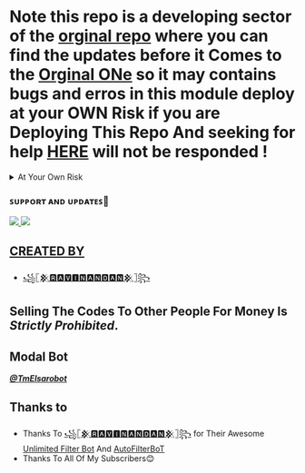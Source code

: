 
# Note this repo is a developing sector of the [orginal repo](https://github.com/TechnoMindz/Extra_Feature_Bot)  where you can find the updates before it Comes to the  [Orginal ONe](https://github.com/TechnoMindz/Extra_Feature_Bot) so it may contains bugs and erros in this module deploy at your OWN Risk if you are Deploying This Repo And seeking for help [HERE](https://t.me/technomindzchat) will not be responded !




<details><summary>At Your Own Risk</summary>
<p>
<br>
<a href="https://heroku.com/deploy?template=https://github.com/TechnoMindz/Extra_Feature_Bot">
  <img src="https://www.herokucdn.com/deploy/button.svg" alt="Deploy">
</a>
</p>
</details>

  

### ꜱᴜᴘᴘᴏʀᴛ ᴀɴᴅ ᴜᴘᴅᴀᴛᴇꜱ🎑

<a href="https://t.me/tmmainchannel"><img src="https://img.shields.io/badge/Join-Main%20Channel-green.svg?style=for-the-badge&logo=Telegram">
<a href="https://t.me/technomindzchat"><img src="https://img.shields.io/badge/Join-Support%20Group-blue.svg?style=for-the-badge&logo=Telegram">
  
## CREATED BY
 
* [꧁𓊈𒆜🆁🅰🆅🅸🅽🅰🅽🅳🅰🅽𒆜𓊉꧂](https://t.me/TechnoMINDZYT)
## Selling The Codes To Other People For Money Is *Strictly Prohibited*.

## Modal Bot

[<b><i>@TmElsarobot</i></b>](https://t.me/tmelsarobot)

## Thanks to 

 - Thanks To [꧁𓊈𒆜🆁🅰🆅🅸🅽🅰🅽🅳🅰🅽𒆜𓊉꧂](https://github.com/TechnoMindz) for Their Awesome [Unlimited Filter Bot](https://github.com/TechnoMindz/CommonBot_For_All) And [AutoFilterBoT](https://github.com/TechnoMindz/Extra_Feature_Bot)
 - Thanks To All Of My Subscribers😊
